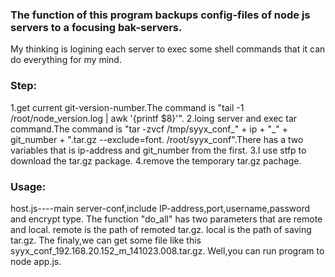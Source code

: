 <h3>The function of this program backups config-files of node js servers to a focusing bak-servers.</h3>

<p>My thinking is logining each server to exec some shell commands that it can do everything for my mind.</p>
<h3>Step:</h3>
    1.get current git-version-number.The command is "tail -1 /root/node_version.log | awk '{printf $8}'".
    2.loing server and exec tar command.The command is "tar -zvcf /tmp/syyx_conf_" + ip + "_" + git_number + ".tar.gz --exclude=font. /root/syyx_conf".There has a two variables that is ip-address and git_number from the first.
    3.I use stfp to download the tar.gz package.
    4.remove the temporary tar.gz pachage.
    
<h3>Usage:</h3>
    host.js----main server-conf,include IP-address,port,username,password and encrypt type.
    The function "do_all" has two parameters that are remote and local.
        remote is the path of remoted tar.gz.
        local is the path of saving tar.gz.
    The finaly,we can get some file like this syyx_conf_192.168.20.152_m_141023.008.tar.gz.
    Well,you can run program to node app.js.
